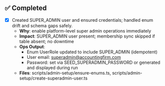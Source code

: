 ## ✅ Completed
- [x] Created SUPER_ADMIN user and ensured credentials; handled enum drift and schema gaps safely.
  - **Why**: enable platform-level super admin operations immediately
  - **Impact**: SUPER_ADMIN user present; membership sync skipped if table absent; no downtime
  - **Ops Output**:
    - Enum UserRole updated to include SUPER_ADMIN (idempotent)
    - User email: superadmin@accountingfirm.com
    - Password: set via SEED_SUPERADMIN_PASSWORD or generated and displayed during run
  - **Files**: scripts/admin-setup/ensure-enums.ts, scripts/admin-setup/create-superadmin-user.ts
